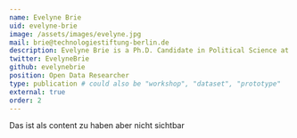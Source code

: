 ```yaml
---
name: Evelyne Brie
uid: evelyne-brie
image: /assets/images/evelyne.jpg
mail: brie@technologiestiftung-berlin.de
description: Evelyne Brie is a Ph.D. Candidate in Political Science at the University of Pennsylvania and a Research Assistant at the "Canada Research Chair in Quebec and Canadian Studies". She is particularly interested in the analysis and visualisation of geographical and social science data. 
twitter: EvelyneBrie
github: evelynebrie
position: Open Data Researcher
type: publication # could also be "workshop", "dataset", "prototype"
external: true
order: 2
---
```



Das ist als content zu haben aber nicht sichtbar

